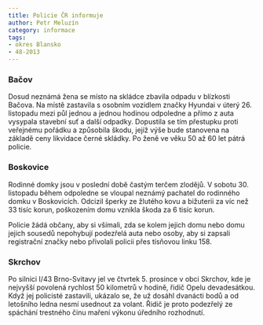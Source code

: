 ```yaml
---
title: Policie ČR informuje
author: Petr Meluzín
category: informace
tags:
- okres Blansko
- 48-2013
---
```


### Bačov

Dosud neznámá žena se místo na skládce zbavila odpadu v blízkosti Bačova. Na místě zastavila s osobním vozidlem značky Hyundai v úterý 26. listopadu mezi půl jednou a jednou hodinou odpoledne a přímo z auta vysypala stavební suť a další odpadky. Dopustila se tím přestupku proti veřejnému pořádku a způsobila škodu, jejíž výše bude stanovena na základě ceny likvidace černé skládky. Po ženě ve věku 50 až 60 let pátrá policie.

### Boskovice

Rodinné domky jsou v poslední době častým terčem zlodějů. V sobotu 30. listopadu během odpoledne se vloupal neznámý pachatel do rodinného domku v Boskovicích.  Odcizil šperky ze žlutého kovu a bižuterii za víc než 33 tisíc korun, poškozením domu vznikla škoda za 6 tisíc korun.

Policie žádá občany, aby si všímali, zda se kolem jejich domu nebo domu jejich sousedů nepohybují podezřelá auta nebo osoby, aby si zapsali registrační značky nebo přivolali policii přes tísňovou linku 158.

### Skrchov

Po silnici I/43 Brno-Svitavy jel ve čtvrtek 5. prosince v obci Skrchov, kde je nejvyšší povolená rychlost 50 kilometrů v hodině, řidič Opelu devadesátkou. Když jej policisté zastavili, ukázalo se, že už dosáhl dvanácti bodů a od letošního ledna nesmí usednout za volant. Řidič je proto podezřelý ze spáchání trestného činu maření výkonu úředního rozhodnutí.